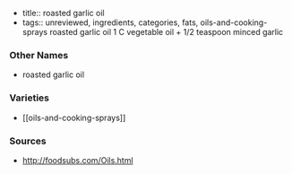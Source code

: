 - title:: roasted garlic oil
- tags:: unreviewed, ingredients, categories, fats, oils-and-cooking-sprays
roasted garlic oil 1 C vegetable oil + 1/2 teaspoon minced garlic

### Other Names

* roasted garlic oil

### Varieties

* [[oils-and-cooking-sprays]]

### Sources
* http://foodsubs.com/Oils.html
